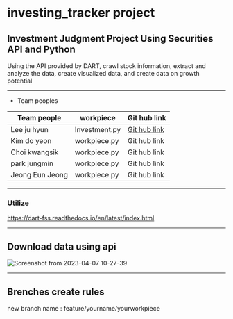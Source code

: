 # investing_tracker project

  ## Investment Judgment Project Using Securities API and Python

Using the API provided by DART, crawl stock information, extract and analyze the data, create visualized data, and create data on growth potential

---


- Team peoples

<!-- TODO... Commit by writing down your file name and hub link, Commit must make Brenches  -->
|Team people |workpiece|Git hub link|
|---|---|---|
|Lee ju hyun|Investment.py|[Git hub link](https://github.com/leeeju)|
|Kim do yeon|workpiece.py|Git hub link|
|Choi kwangsik|workpiece.py|Git hub link|
|park jungmin|workpiece.py|Git hub link|
|Jeong Eun Jeong|workpiece.py|Git hub link|

---
### Utilize
https://dart-fss.readthedocs.io/en/latest/index.html

---

## Download data using api
![Screenshot from 2023-04-07 10-27-39](https://user-images.githubusercontent.com/84003327/230521940-f0d31170-c4fc-43e1-8643-b9be49b63b88.png)

---
## Brenches create rules
 
 new branch name : feature/yourname/yourworkpiece

